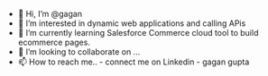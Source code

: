 - 👋 Hi, I’m @gagan
- 👀 I’m interested in dynamic web applications and calling APis
- 🌱 I’m currently learning Salesforce Commerce cloud tool to build ecommerce pages.
- 💞️ I’m looking to collaborate on ...
- 📫 How to reach me.. - connect me on Linkedin - gagan gupta

<!---
Gagan786/Gagan786 is a ✨ special ✨ repository because its `README.md` (this file) appears on your GitHub profile.
You can click the Preview link to take a look at your changes.
--->
